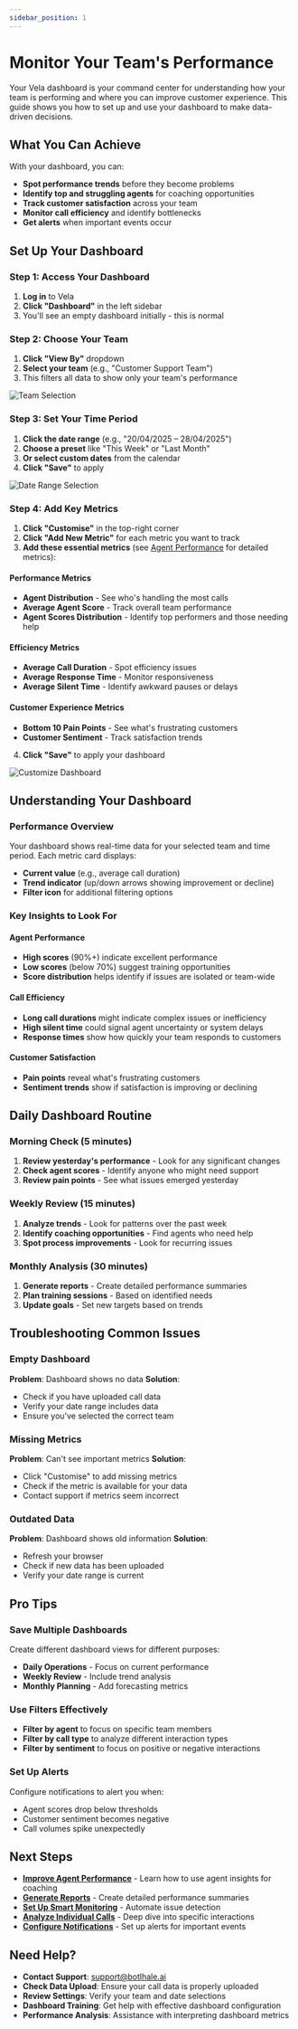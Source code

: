 ```yaml
---
sidebar_position: 1
---
```


# Monitor Your Team's Performance

Your Vela dashboard is your command center for understanding how your team is performing and where you can improve customer experience. This guide shows you how to set up and use your dashboard to make data-driven decisions.

## What You Can Achieve

With your dashboard, you can:
- **Spot performance trends** before they become problems
- **Identify top and struggling agents** for coaching opportunities
- **Track customer satisfaction** across your team
- **Monitor call efficiency** and identify bottlenecks
- **Get alerts** when important events occur

## Set Up Your Dashboard

### Step 1: Access Your Dashboard
1. **Log in** to Vela
2. **Click "Dashboard"** in the left sidebar
3. You'll see an empty dashboard initially - this is normal

### Step 2: Choose Your Team
1. **Click "View By"** dropdown
2. **Select your team** (e.g., "Customer Support Team")
3. This filters all data to show only your team's performance

![Team Selection](../img/screenshots/dashboard01.png)

### Step 3: Set Your Time Period
1. **Click the date range** (e.g., "20/04/2025 – 28/04/2025")
2. **Choose a preset** like "This Week" or "Last Month"
3. **Or select custom dates** from the calendar
4. **Click "Save"** to apply

![Date Range Selection](../img/screenshots/date-range.png)

### Step 4: Add Key Metrics
1. **Click "Customise"** in the top-right corner
2. **Click "Add New Metric"** for each metric you want to track
3. **Add these essential metrics** (see [Agent Performance](./agents.md) for detailed metrics):

#### Performance Metrics
- **Agent Distribution** - See who's handling the most calls
- **Average Agent Score** - Track overall team performance
- **Agent Scores Distribution** - Identify top performers and those needing help

#### Efficiency Metrics
- **Average Call Duration** - Spot efficiency issues
- **Average Response Time** - Monitor responsiveness
- **Average Silent Time** - Identify awkward pauses or delays

#### Customer Experience Metrics
- **Bottom 10 Pain Points** - See what's frustrating customers
- **Customer Sentiment** - Track satisfaction trends

4. **Click "Save"** to apply your dashboard

![Customize Dashboard](../img/screenshots/costomize.png)

## Understanding Your Dashboard

### Performance Overview
Your dashboard shows real-time data for your selected team and time period. Each metric card displays:
- **Current value** (e.g., average call duration)
- **Trend indicator** (up/down arrows showing improvement or decline)
- **Filter icon** for additional filtering options

### Key Insights to Look For

#### Agent Performance
- **High scores** (90%+) indicate excellent performance
- **Low scores** (below 70%) suggest training opportunities
- **Score distribution** helps identify if issues are isolated or team-wide

#### Call Efficiency
- **Long call durations** might indicate complex issues or inefficiency
- **High silent time** could signal agent uncertainty or system delays
- **Response times** show how quickly your team responds to customers

#### Customer Satisfaction
- **Pain points** reveal what's frustrating customers
- **Sentiment trends** show if satisfaction is improving or declining

## Daily Dashboard Routine

### Morning Check (5 minutes)
1. **Review yesterday's performance** - Look for any significant changes
2. **Check agent scores** - Identify anyone who might need support
3. **Review pain points** - See what issues emerged yesterday

### Weekly Review (15 minutes)
1. **Analyze trends** - Look for patterns over the past week
2. **Identify coaching opportunities** - Find agents who need help
3. **Spot process improvements** - Look for recurring issues

### Monthly Analysis (30 minutes)
1. **Generate reports** - Create detailed performance summaries
2. **Plan training sessions** - Based on identified needs
3. **Update goals** - Set new targets based on trends

## Troubleshooting Common Issues

### Empty Dashboard
**Problem**: Dashboard shows no data
**Solution**: 
- Check if you have uploaded call data
- Verify your date range includes data
- Ensure you've selected the correct team

### Missing Metrics
**Problem**: Can't see important metrics
**Solution**:
- Click "Customise" to add missing metrics
- Check if the metric is available for your data
- Contact support if metrics seem incorrect

### Outdated Data
**Problem**: Dashboard shows old information
**Solution**:
- Refresh your browser
- Check if new data has been uploaded
- Verify your date range is current

## Pro Tips

### Save Multiple Dashboards
Create different dashboard views for different purposes:
- **Daily Operations** - Focus on current performance
- **Weekly Review** - Include trend analysis
- **Monthly Planning** - Add forecasting metrics

### Use Filters Effectively
- **Filter by agent** to focus on specific team members
- **Filter by call type** to analyze different interaction types
- **Filter by sentiment** to focus on positive or negative interactions

### Set Up Alerts
Configure notifications to alert you when:
- Agent scores drop below thresholds
- Customer sentiment becomes negative
- Call volumes spike unexpectedly

## Next Steps

- **[Improve Agent Performance](./agents.md)** - Learn how to use agent insights for coaching
- **[Generate Reports](./reports.md)** - Create detailed performance summaries
- **[Set Up Smart Monitoring](./smart-detector-overview.md)** - Automate issue detection
- **[Analyze Individual Calls](./calls.md)** - Deep dive into specific interactions
- **[Configure Notifications](./notifications.md)** - Set up alerts for important events

## Need Help?

- **Contact Support**: support@botlhale.ai
- **Check Data Upload**: Ensure your call data is properly uploaded
- **Review Settings**: Verify your team and date selections
- **Dashboard Training**: Get help with effective dashboard configuration
- **Performance Analysis**: Assistance with interpreting dashboard metrics